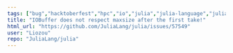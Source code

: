 ```yaml
---
tags: ["bug","hacktoberfest","hpc","io","julia","julia-language","julialang","machine-learning","numerical","programming-language","regression-1.11","science","scientific"]
title: "IOBuffer does not respect maxsize after the first take!"
html_url: "https://github.com/JuliaLang/julia/issues/57549"
user: "Liozou"
repo: "JuliaLang/julia"
---
```



